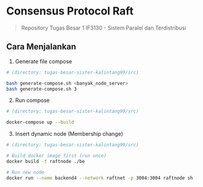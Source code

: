 # Consensus Protocol Raft

> Repository Tugas Besar 1 IF3130 - Sistem Paralel dan Terdistribusi

## Cara Menjalankan

1. Generate file compose

```bash
# (directory: tugas-besar-sister-kalintang99/src)

bash generate-compose.sh <banyak_node_server>
bash generate-compose.sh 3
```

2. Run compose

```bash
# (directory: tugas-besar-sister-kalintang99/src)

docker-compose up --build
```

3. Insert dynamic node (Membership change)

```bash
# (directory: tugas-besar-sister-kalintang99/src)

# Build docker image first (run once)
docker build -t raftnode ./be

# Run new node
docker run --name backend4 --network raftnet -p 3004:3004 raftnode sh -c "npx nodemon --exec ts-node -r tsconfig-paths/register src/index.ts --id=4 --port=3004 --contactAddress=http://backend1:3001"
```
